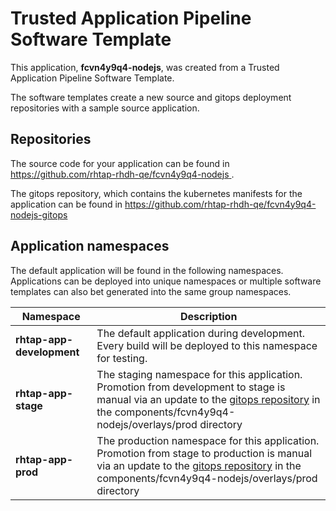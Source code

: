 # Trusted Application Pipeline Software Template

This application, **fcvn4y9q4-nodejs**, was created from a Trusted Application Pipeline Software Template.

The software templates create a new source and gitops deployment repositories with a sample source application. 

## Repositories

The source code for your application can be found in [https://github.com/rhtap-rhdh-qe/fcvn4y9q4-nodejs ](https://github.com/rhtap-rhdh-qe/fcvn4y9q4-nodejs ).
 
The gitops repository, which contains the kubernetes manifests for the application can be found in 
[https://github.com/rhtap-rhdh-qe/fcvn4y9q4-nodejs-gitops ](https://github.com/rhtap-rhdh-qe/fcvn4y9q4-nodejs-gitops ) 

## Application namespaces 

The default application will be found in the following namespaces. Applications can be deployed into unique namespaces or multiple software templates can also bet generated into the same group namespaces.  

|  Namespace   |  Description   |  
| -------- | -------- |   
| **rhtap-app-development** | The default application during development. Every build will be deployed to this namespace for testing. | 
| **rhtap-app-stage** | The staging namespace for this application. Promotion from development to stage is manual via an update to the [gitops repository](https://github.com/rhtap-rhdh-qe/fcvn4y9q4-nodejs-gitops ) in the components/fcvn4y9q4-nodejs/overlays/prod directory |  
| **rhtap-app-prod** | The production namespace for this application. Promotion from stage to production is manual via an update to the [gitops repository](https://github.com/rhtap-rhdh-qe/fcvn4y9q4-nodejs-gitops ) in the components/fcvn4y9q4-nodejs/overlays/prod directory | 